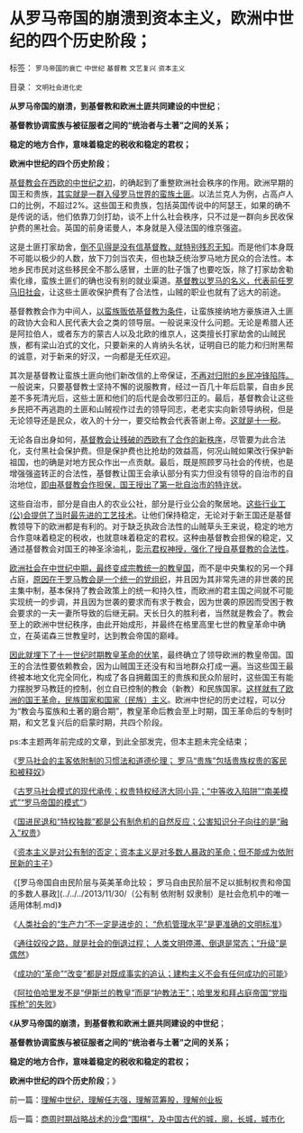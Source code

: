 # 从罗马帝国的崩溃到资本主义，欧洲中世纪的四个历史阶段；

标签： `罗马帝国的衰亡` `中世纪` `基督教` `文艺复兴` `资本主义` 

目录： `文明社会进化史`

**从罗马帝国的崩溃，到基督教和欧洲土匪共同建设的中世纪**；

**基督教协调蛮族与被征服者之间的“统治者与土著”之间的关系；**

**稳定的地方合作，意味着稳定的税收和稳定的君权；**

**欧洲中世纪的四个历史阶段**；

[基督教会在西欧的中世纪之初](../../../2012/7/19/基督教和欧洲王国在罗马帝国的废墟上的封建.md)，的确起到了重整欧洲社会秩序的作用。欧洲早期的国王和贵族，[其实就是一群入侵罗马世界的蛮族土匪](../../../2012/7/25/谁是强盗？维京人？国王？贵族？.md)。以法兰克人为例，占高卢人口的比例，不超过2%。这些国王和贵族，包括英国传说中的阿瑟王，如果的确不是传说的话，他们依靠刀剑打劫，谈不上什么社会秩序，只不过是一群向乡民收保护费的黑社会。英国的前身诺曼人，本身就是入侵法国的维京强盗。

这是土匪打家劫舍，[倒不见得是没有信基督教，就特别残忍无知](../../../2010/6/15/进化论天人必然合一存在必然合理.md)。而是他们本身既不可能以极少的人数，放下刀剑当农夫，但也缺乏统治罗马地方民众的合法性。本地乡民市民对这些移民全不那么感冒，土匪的肚子饿了也要吃饭，除了打家劫舍勒索化缘，蛮族土匪们的确也没有别的就业渠道。[基督教以罗马的名义，代表前任罗马旧社会](../../../2010/11/10/罗马崩溃是基督教入主的代价.md)，让这些土匪收保护费有了合法性，山贼的职业也就有了远大的前途。

基督教教会作为中间人，[以蛮族贩依基督教为条件](../../../2010/12/13/东哥特的历史，东哥特的战争,哥特人的神Torr.md)，让蛮族接纳地方豪族进入土匪的政协大会和人民代表大会之类的领导层。一般说来没什么问题。无论是希腊人还是阿拉伯人，或者东方的蒙古人以及北欧的维京人，这类擅长打家劫舍的山贼民族，都有梁山泊式的文化，只要新来的人肯纳头名状，证明自已的能力和归附黑帮的诚意，对于新来的好汉，一向都是无任欢迎。

其次是基督教让蛮族土匪向他们新改信的上帝保证，[不再对归附的乡民冲锋陷阵。](../../../2010/12/12/为什么专制帝国灭亡后多是蛮族胜出？.md)一般说来，只要基督教士坚持不懈的说服教育，经过一百几十年后启蒙，自由乡民差不多死清光后，这些土匪和他们的后代是会改邪归正的。最后，基督教会让这些乡民把不再逃跑的土匪和山贼视作过去的领导同志，老老实实向新领导纳税，但是无论领导还是民众，收入的十分一，要交给教会代表答谢上帝。[这就是十一税](../../../2010/5/21/基督教个人主义价值观简史.md)。

无论各自出身如何，[基督教会让残破的西欧有了合作的新秩序](../../../2012/4/10/基督教主宰欧洲是民主消失的一千年.md)，尽管要为此合法化，支付黑社会保护费。但是保护费也比抢劫的效益高，何况山贼如果改行保护新祖国，也的确是对地方民众作出一点贡献。最后，既是照顾罗马社会的传统，也是增强强盗转正的合法性，基督教让国王会承认部分有实力但没有领导的自治市的自治地位，[即由基督教会作担保，国王授出了第一批自治市的特许状](../../../2011/11/25/基督教是欧洲中世纪出现大量自治社区的原因.md)。

这些自治市，部分是自由人的农业公社，部分是行业公会的聚居地。[这些行业工(公)会提供了当时最先进的工艺技术](../../../2011/5/31/工团主义：资本家“逐权不成”方“逐利”.md)。让他们保持稳定，无论对于新王国还是基督教领导下的欧洲都是有利的。对于缺乏执政合法性的山贼草头王来说，稳定的地方合作意味着稳定的税收，也就意味着稳定的君权。这种由基督教会担保的稳定，又通过基督教会对国王的神圣涂油礼，[彰示君权神授，强化了授自基督教的合法性](../../../2011/3/25/基督教伦理“人权高于主权”的谬误.md)。

[欧洲社会在中世纪中期，最终变成宗教统一的教皇国](../../../2011/9/2/十字军运动“示形于外实侵于内”.md)，而不是中央集权的另一个拜占庭，[原因在于罗马教会是一个统一的党组织](../../../2010/12/16/马克思主义是基督教分支；基督教是原始斯大林政党.md)，并且因为其非常先进的非世袭的民主集中制，基本保持了教会政策上的统一和持久性，而欧洲的君主国之间就不可能实现统一的步调，并且因为世袭的要求而有求于教会，因为世袭的原因而受困于教会要求的一夫一妻所导致的后继无嗣。天长日久的胜利者，当然就是教会了。教会至上的欧洲中世纪秩序，由此开始成形，并最终在格里高里七世的教皇革命中确立，在英诺森三世教皇时，达到教会帝国的巅峰。

[因此就埋下了十一世纪时期教皇革命的伏笔](../../../2011/1/23/五四愚昧精神和中世纪道德法庭.md)，最终确立了领导欧洲的教皇帝国。国王的合法性要依赖教会，因为山贼国王还没有和当地群众打成一遍。当这些国王最终被本地文化完全同化，构成了各自拥戴国王的贵族和民众阶层时，这些国王有能力摆脱罗马教廷的控制，创立自已控制的教会（新教）和民族国家。[这样就有了欧洲的国王革命，民族国家和国家（民族）主义](../../../2011/3/7/《大宪章》是国王对教皇的革命.md)。欧洲中世纪的历史过程，可以分为“教会与蛮族和土著的磨合期”，教皇革命后教会至上时期，国王革命后的专制时期，和文艺复兴后的启蒙时期，共四个阶段。

ps:本主题两年前完成的文章，到此全部发完，但本主题未完全结束；



《[罗马社会的主客依附制的习惯法和道德伦理；
罗马“贵族”包括贵族权贵的客民和被释奴](../../../2013/11/26/罗马社会的主客依附制的习惯法和道德伦理.md)》

《[古罗马社会模式的现代承传；权贵特权经济大同小异；“中等收入陷阱”“南美模式”“罗马帝国的模式”](../../../2013/11/27/古罗马社会模式的现代承传,“中等收入陷阱”自古以来大同小异.md)》

《[国进民退和“特权独裁”都是公有制危机的自然反应；公害知识分子向往的是“融入”权贵](../../../2013/11/28/“国进民退”不是为了逐利，&nbsp;独裁不是留恋利益.md)》

《[资本主义是对公有制的否定；资本主义是对多数人暴政的革命；但不能成为依附民新的主子](../../../2013/11/29/资本主义是对公有制的否定，也是对“主子”的“革命”.md)》

《[罗马帝国自由民阶层与英美革命比较；
罗马自由民阶层不足以抵制权贵和帝国的多数人暴政](../../../2013/11/30/（公有制 依附制 奴隶制）是社会危机中的唯一适用体制.md)》

《[人类社会的“生产力”不一定是进步的；
“危机管理水平”是更准确的文明标准](../../../2013/12/1/“危机管理水平”是更准确的文明标准.md)》

《[通往奴役之路，就是社会的倒退过程；
人类文明停滞、倒退是常态；“升级”是偶然](../../../2013/12/2/人类文明停滞、倒退是常态；“升级”是偶然；.md)》

《[成功的“革命”“改变”都是对既成事实的追认；建构主义不会有任何成功的可能](../../../2013/12/3/成功的“革命”“改变”都是对既成事实的追认.md)》

《[阿拉伯哈里发不是“伊斯兰的教皇”而是“护教法王”；哈里发和拜占庭帝国“党指挥枪”的失败](../../../2013/12/4/放弃“党指挥枪”是基督教的成功之道，和欧洲的草头王.md)》

《**从罗马帝国的崩溃，到基督教和欧洲土匪共同建设的中世纪**；

**基督教协调蛮族与被征服者之间的“统治者与土著”之间的关系；**

**稳定的地方合作，意味着稳定的税收和稳定的君权；**

**欧洲中世纪的四个历史阶段**；》

前一篇：[理解中世纪，理解任志强，理解蓝筹股，理解创业板](../../../2013/12/9/理解中世纪，理解任志强，理解蓝筹股，理解创业板.md)

后一篇：[商周时期战略战术的沙盘“围棋”，及中国古代的城，廓，长城，城市化](../../../2013/12/10/商周时期战略战术的沙盘“围棋”，及中国古代的城，廓，长城，城市化.md)